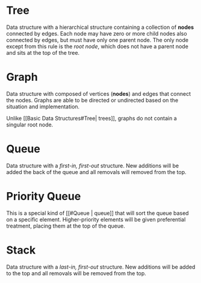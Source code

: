 # Tree
Data structure with a hierarchical structure containing a collection of **nodes** connected by edges. Each node may have zero or more child nodes also connected by edges, but must have only one parent node. The only node except from this rule is the *root node*, which does not have a parent node and sits at the top of the tree.
# Graph
Data structure with composed of vertices (**nodes**) and edges that connect the nodes. Graphs are able to be directed or undirected based on the situation and implementation.

Unlike [[Basic Data Structures#Tree| trees]], graphs do not contain a singular root node.
# Queue
Data structure with a *first-in, first-out* structure. New additions will be added the back of the queue and all removals will removed from the top.
# Priority Queue
This is a special kind of [[#Queue | queue]] that will sort the queue based on a specific element. Higher-priority elements will be given preferential treatment, placing them at the top of the queue.
# Stack
Data structure with a *last-in, first-out* structure. New additions will be added to the top and all removals will be removed from the top.